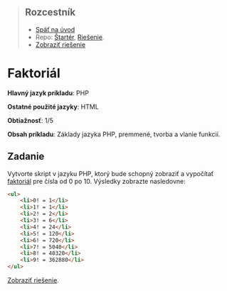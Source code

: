 <div class="hidden">

> ## Rozcestník
> - [Späť na úvod](../../README.md)
> - Repo: [Štartér](/../../tree/main/php/factorial), [Riešenie](/../../tree/solution/php/factorial).
> - [Zobraziť riešenie](riesenie.md)
</div>

# Faktoriál
<div class="info"> 

**Hlavný jazyk príkladu**: PHP

**Ostatné použité jazyky**: HTML

**Obtiažnosť**: 1/5

**Obsah príkladu**: Základy jazyka PHP, premmené, tvorba a vlanie funkcií. 
</div>

## Zadanie
Vytvorte skript v jazyku PHP, ktorý bude schopný zobraziť a vypočítať [faktoriál](https://sk.wikipedia.org/wiki/Faktori%C3%A1l) pre čísla od 0 po 10. Výsledky zobrazte nasledovne:

```html
<ul>
    <li>0! = 1</li>
    <li>1! = 1</li>
    <li>2! = 2</li>
    <li>3! = 6</li>
    <li>4! = 24</li>
    <li>5! = 120</li>
    <li>6! = 720</li>
    <li>7! = 5040</li>
    <li>8! = 40320</li>
    <li>9! = 362880</li>
</ul>
```
<div class="hidden">

[Zobraziť riešenie](riesenie.md).
